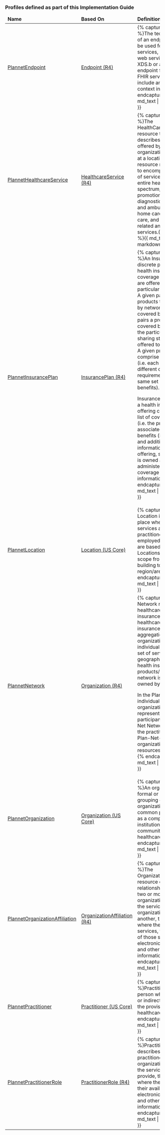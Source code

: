 

<div xmlns="http://www.w3.org/1999/xhtml" xmlns:xsi="http://www.w3.org/2001/XMLSchema-instance" xsi:schemaLocation="http://hl7.org/fhir ../../input-cache/schemas-r5/fhir-single.xsd">
<h3>
Profiles defined as part of this Implementation Guide
</h3>
<table class="codes">
  <thead>
    <tr>
      <td>
        <b>Name</b>
      </td>
      <td>
        <b>Based On</b>
      </td>
      <td>
        <b>Definition</b>
      </td>
    </tr>
  </thead>
  <tbody>
    <tr>
      <td><a href="StructureDefinition-plannet-Endpoint.html">PlannetEndpoint</a></td>
      <td><a href="http://hl7.org/fhir/R4/endpoint.html">Endpoint (R4)</a></td>
      <td>{% capture md_text %}The technical details of an endpoint that can be used for electronic services, such as for web services providing XDS.b or a REST endpoint for another FHIR server. This may include any security context information.{% endcapture %}{{ md_text | markdownify }}</td>
    </tr>
    <tr>
      <td><a href="StructureDefinition-plannet-HealthcareService.html">PlannetHealthcareService</a></td>
      <td><a href="http://hl7.org/fhir/R4/healthcareservice.html">HealthcareService (R4)</a></td>
      <td>{% capture md_text %}The HealthCareService  resource typically describes services offered by an organization/practitioner at a location. The resource may be used to encompass a variety of services covering the entire healthcare spectrum, including promotion, prevention, diagnostics, hospital and ambulatory care, home care, long-term care, and other health-related and community services.{% endcapture %}{{ md_text | markdownify }}</td>
    </tr>
    <tr>
      <td><a href="StructureDefinition-plannet-InsurancePlan.html">PlannetInsurancePlan</a></td>
      <td><a href="http://hl7.org/fhir/R4/insuranceplan.html">InsurancePlan (R4)</a></td>
      <td>{% capture md_text %}An InsurancePlan is a discrete package of health insurance coverage benefits that are offered under a particular network type. A given payer’s products typically differ by network type and/or covered benefits. A plan pairs a product’s covered benefits with the particular cost sharing structure offered to a consumer. A given product may comprise multiple plans (i.e. each plan offers different cost sharing requirements for the same set of covered benefits).

InsurancePlan describes a health insurance offering comprised of a list of covered benefits (i.e. the product), costs associated with those benefits (i.e. the plan), and additional information about the offering, such as who it is owned and administered by, a coverage area, contact information, etc.{% endcapture %}{{ md_text | markdownify }}</td>
    </tr>
    <tr>
      <td><a href="StructureDefinition-plannet-Location.html">PlannetLocation</a></td>
      <td><a href="http://hl7.org/fhir/us/core/STU3.1/StructureDefinition-us-core-location.html">Location (US Core)</a></td>
      <td>{% capture md_text %}A Location is the physical place where healthcare services are provided, practitioners are employed, organizations are based, etc. Locations can range in scope from a room in a building to a geographic region/area.{% endcapture %}{{ md_text | markdownify }}</td>
    </tr>
    <tr>
      <td><a href="StructureDefinition-plannet-Network.html">PlannetNetwork</a></td>
      <td><a href="http://hl7.org/fhir/R4/organization.html">Organization (R4)</a></td>
      <td>{% capture md_text %}A Network refers to a healthcare provider insurance network. A healthcare provider insurance network is an aggregation of organizations and individuals that deliver a set of services across a geography through health insurance products/plans. A network is typically owned by a payer.

In the PlanNet IG, individuals and organizations are represented as participants in a PLan-Net Network through the practitionerRole and Plan-Net-organizationAffiliation resources, respectively.
{% endcapture %}{{ md_text | markdownify }}</td>
    </tr>
    <tr>
      <td><a href="StructureDefinition-plannet-Organization.html">PlannetOrganization</a></td>
      <td><a href="http://hl7.org/fhir/us/core/STU3.1/StructureDefinition-us-core-organization.html">Organization (US Core)</a></td>
      <td>{% capture md_text %}An organization is a formal or informal grouping of people or organizations with a common purpose, such as a company, institution, corporation, community group, or healthcare practice.
      {% endcapture %}{{ md_text | markdownify }}</td>
    </tr>
    <tr>
      <td><a href="StructureDefinition-plannet-OrganizationAffiliation.html">PlannetOrganizationAffiliation</a></td>
      <td><a href="http://hl7.org/fhir/R4/organizationaffiliation.html">OrganizationAffiliation (R4)</a></td>
      <td>{% capture md_text %}The OrganizationAffiliation resource describes relationships between two or more organizations, including the services one organization provides another, the location(s) where they provide services, the availability of those services, electronic endpoints, and other relevant information.{% endcapture %}{{ md_text | markdownify }}</td>
    </tr>
    <tr>
      <td><a href="StructureDefinition-plannet-Practitioner.html">PlannetPractitioner</a></td>
      <td><a href="http://hl7.org/fhir/us/core/STU3.1/StructureDefinition-us-core-practitioner.html">Practitioner (US Core)</a></td>
      <td>{% capture md_text %}Practitioner is a person who is directly or indirectly involved in the provisioning of healthcare.{% endcapture %}{{ md_text | markdownify }}</td>
    </tr>
    <tr>
      <td><a href="StructureDefinition-plannet-PractitionerRole.html">PlannetPractitionerRole</a></td>
      <td><a href="http://hl7.org/fhir/R4/practitionerrole.html">PractitionerRole (R4)</a></td>
      <td>{% capture md_text %}PractitionerRole describes the role a practitioner plays at an organization, including the services they provide, the location(s) where they work, and their availability, electronic endpoints, and other relevant information.{% endcapture %}{{ md_text | markdownify }}</td>
    </tr>
    
  </tbody>
</table>
</div>